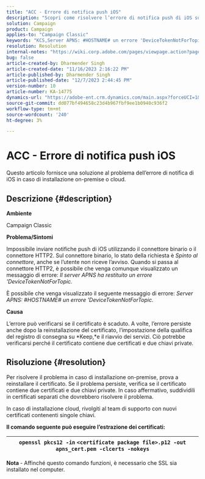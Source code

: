 ```yaml
---
title: "ACC - Errore di notifica push iOS"
description: "Scopri come risolvere l’errore di notifica push di iOS su ACC"
solution: Campaign
product: Campaign
applies-to: "Campaign Classic"
keywords: "KCS,Server APNS: #HOSTNAME# un errore 'DeviceTokenNotForTopic'"
resolution: Resolution
internal-notes: "https://wiki.corp.adobe.com/pages/viewpage.action?pageId=1334124733"
bug: false
article-created-by: Dharmender Singh
article-created-date: "11/16/2023 2:16:22 PM"
article-published-by: Dharmender Singh
article-published-date: "12/7/2023 2:44:45 PM"
version-number: 10
article-number: KA-14775
dynamics-url: "https://adobe-ent.crm.dynamics.com/main.aspx?forceUCI=1&pagetype=entityrecord&etn=knowledgearticle&id=8e1a5fb3-8a84-ee11-8179-6045bd006e5a"
source-git-commit: dd077bf494658c23d4b967fbf9ee1b0940c936f2
workflow-type: tm+mt
source-wordcount: '240'
ht-degree: 3%

---
```


# ACC - Errore di notifica push iOS


Questo articolo fornisce una soluzione al problema dell’errore di notifica di iOS in caso di installazione on-premise o cloud.

## Descrizione {#description}




<b>Ambiente</b>

Campaign Classic



<b>Problema/Sintomi</b>

Impossibile inviare notifiche push di iOS utilizzando il connettore binario o il connettore HTTP2. Sul connettore binario, lo stato della richiesta è *Spinto al connettore*, anche se l’utente non riceve l’avviso. Quando si passa al connettore HTTP2, è possibile che venga comunque visualizzato un messaggio di errore: *Il server APNS ha restituito un errore &#39;DeviceTokenNotForTopic.*



È possibile che venga visualizzato il seguente messaggio di errore: *Server APNS: #HOSTNAME# un errore &#39;DeviceTokenNotForTopic.*



<b>Causa</b>



L’errore può verificarsi se il certificato è scaduto. A volte, l’errore persiste anche dopo la reinstallazione del certificato, l’impostazione della qualifica del registro di consegna su *Keep,*e il riavvio dei servizi. Ciò potrebbe verificarsi perché il certificato contiene due certificati e due chiavi private.










## Risoluzione {#resolution}


Per risolvere il problema in caso di installazione on-premise, prova a reinstallare il certificato. Se il problema persiste, verifica se il certificato contiene due certificati e due chiavi private. In caso affermativo, suddividili in certificati separati che dovrebbero risolvere il problema.

In caso di installazione cloud, rivolgiti al team di supporto con nuovi certificati contenenti singole chiavi.



<b>Il comando seguente può eseguire l’estrazione dei certificati:</b>


| `openssl pkcs12 -in` `<certificate package file>.p12 -out apns_cert.pem -clcerts -nokeys` |
| --- |




<b>Nota </b>- Affinché questo comando funzioni, è necessario che SSL sia installato nel computer.
